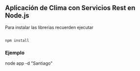## Aplicación de Clima con Servicios Rest en Node.js

Para instalar las librerias recuerden ejecutar  

```

npm install

```


### Ejemplo

node app -d "Santiago"




